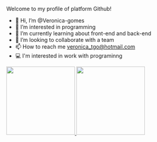 Welcome to my profile of platform Github!
- 👋 Hi, I’m @Veronica-gomes
- 👀 I’m interested in programming
- 🌱 I’m currently learning about front-end and back-end
- 💞️ I’m looking to collaborate with a team
- 📫 How to reach me veronica_tgo@hotmail.com
- 💻 I'm interested in work with programinng 

 <div>
  <a href="https://github.com/Veronica-gomes">
  <img height="180em" src="https://github-readme-stats.vercel.app/api?username=Veronica-gomes&show_icons=false&theme=dracula&include_all_commits=true&count_private=true"/>
  <img height="180em" src="https://github-readme-stats.vercel.app/api/top-langs/?username=Veronica-gomes&layout=compact&langs_count=7&theme=dracula"/>
</div>
